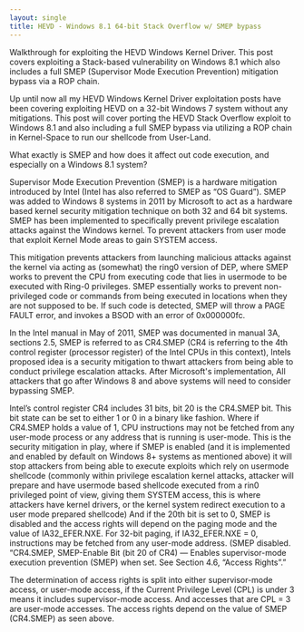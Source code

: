 ```yaml
---
layout: single
title: HEVD - Windows 8.1 64-bit Stack Overflow w/ SMEP bypass
---
```


Walkthrough for exploiting the HEVD Windows Kernel Driver. This post covers exploiting a Stack-based vulnerability on Windows 8.1 which also includes a full SMEP (Supervisor Mode Execution Prevention) mitigation bypass via a ROP chain.

Up until now all my HEVD Windows Kernel Driver exploitation posts have been covering exploiting HEVD on a 32-bit Windows 7 system without any mitigations. This post will cover porting the HEVD Stack Overflow exploit to Windows 8.1 and also including a full SMEP bypass via utilizing a ROP chain in Kernel-Space to run our shellcode from User-Land.

What exactly is SMEP and how does it affect out code execution, and especially on a Windows 8.1 system?

Supervisor Mode Execution Prevention (SMEP) is a hardware mitigation introduced by Intel (Intel has also referred to SMEP as “OS Guard”). SMEP was added to Windows 8 systems in 2011 by Microsoft to act as a hardware based kernel security mitigation technique on both 32 and 64 bit systems. SMEP has been implemented to specifically prevent privilege escalation attacks against the Windows kernel. To prevent attackers from user mode that exploit Kernel Mode areas to gain SYSTEM access.

This mitigation prevents attackers from launching malicious attacks against the kernel via acting as (somewhat) the ring0 version of DEP, where SMEP works to prevent the CPU from executing code that lies in usermode to be executed with Ring-0 privileges. SMEP essentially works to prevent non-privileged code or commands from being executed in locations when they are not supposed to be. If such code is detected, SMEP will throw a PAGE FAULT error, and invokes a BSOD with an error  of 0x000000fc.

In the Intel manual in May of 2011, SMEP was documented in manual 3A, sections 2.5, SMEP is referred to as CR4.SMEP (CR4 is referring to the 4th control register (processor register) of the Intel CPUs in this context), Intels proposed idea is a security mitigation to thwart attackers from being able to conduct privilege escalation attacks. After Microsoft's implementation, All attackers that go after Windows 8 and above systems will need to consider bypassing SMEP. 

Intel’s control register CR4 includes 31 bits, bit 20 is the CR4.SMEP bit. This bit state can be set to either 1 or 0 in a binary like fashion. Where if CR4.SMEP holds a value of 1, CPU instructions may not be fetched from any user-mode process or any address that is running is user-mode. This is the security mitigation in play, where if SMEP is enabled (and it is implemented and enabled by default on Windows 8+ systems as mentioned above) it will stop attackers from being able to execute exploits which rely on usermode shellcode (commonly within privilege escalation kernel attacks, attacker will prepare and have usermode based shellcode executed from a rin0 privileged point of view, giving them SYSTEM access, this is where attackers have kernel drivers, or the kernel system redirect execution to a user mode prepared shellcode) And if the 20th bit is set to 0, SMEP is disabled and the access rights will depend on the paging mode and the value of IA32_EFER.NXE. For 32-bit paging, if IA32_EFER.NXE = 0, instructions may be fetched from any user-mode address. (SMEP disabled.
“CR4.SMEP, SMEP-Enable Bit (bit 20 of CR4) — Enables supervisor-mode execution prevention (SMEP) when set. See Section 4.6, “Access Rights”.”

The determination of access rights is split into either supervisor-mode access, or user-mode access, if the Current Privilege Level (CPL) is under 3 means it includes supervisor-mode access. And accesses that are CPL = 3 are user-mode accesses. The access rights depend on the value of SMEP (CR4.SMEP) as seen above. 
